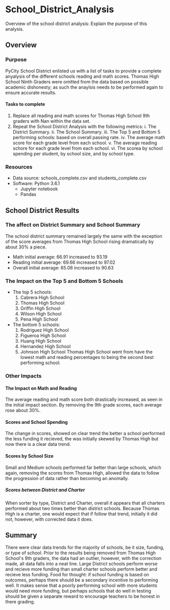 # School_District_Analysis
Overview of the school district analysis: Explain the purpose of this analysis.

## Overview
### Purpose 
PyCity School District enlisted us with a list of tasks to provide a complete anyalysis of the different schools reading and math scores. Thomas High School Ninth Graders were omitted from the data based on possible academic dishonesty; as such the anaylsis needs to be performed again to ensure accurate results. 
#### Tasks to complete
1. Replace all reading and math scores for Thomas High School 9th graders with Nan within the data set.
2. Repeat the School District Analysis with the following metrics:
   i. The District Summary.
   ii. The School Summary.
   iii. The Top 5 and Bottom 5 performing schools: based on overall passing rate.
   iv. The average math score for each grade level from each school.
   v. The average reading schore for each grade level from each school.
   vi. The scorea by school spending per student, by school size, and by school type.
### Resources
- Data source: schools_complete.csv and students_complete.csv
- Software: Python 3.6.1
    - Jupyter notebook
    - Pandas
## School District Results
###  The affect on District Summary and School Summary
The school district summary remained largely the same with the exception of the score averages from Thomas High School rising dramatically by about 30% a piece. 
 - Math initial average: 66.91 increased to 93.19
 - Reading initial average: 69.66 increased to 97.02
 - Overall initial average: 65.08 increased to 90.63
### The Impact on the Top 5 and Bottom 5 Schools
 - The top 5 schools: 
   1. Cabrera High School
   2. Thomas High School
   3. Griffin High School
   4. Wilson High School
   5. Pena High School
 - The bottom 5 schools: 
   1. Rodriguez High School
   2. Figueroa High School
   3. Huang High School
   4. Hernandez High School
   5. Johnson High School
 Thomas High School went from have the lowest math and reading percentages to being the second best performing school. 
### Other Impacts
#### The Impact on Math and Reading
The average reading and math score both drastically increased, as seen in the initial impact section. By removing the 9th grade scores, each average rose about 30%. 
#### Scores and School Spending
The change in scores, showed on clear trend the better a school performed the less funding it recieved, the was initially skewed by Thomas High but now there is a clear data trend. 
#### Scores by School Size
Small and Medium schools performed far better than large schools, which again, removing the scores from Thomas High, allowed the data to follow the progression of data rather than becoming an anomally.
##### Scores between District and Charter
When sorter by type, District and Charter, overall it appears that all charters performed about two times better than district schools. Because Thomas High is a charter, one would expect that if follow that trend, initially it did not, however, with corrected data it does. 

## Summary 
There were clear data trends for the majority of schools, be it size, funding, or type of school. Prior to the results being removed from Thomas High School's 9th graders, the data had an outlier, however, with the correction made, all data falls into a neat line. Large District schools perform worse and recieve more funding than small charter schools perform better and recieve less funding. 
Food for thought: if school funding is based on outcomes, perhaps there should be a secondary incentive to performing well. It makes sense that a poorly performing school with more students would need more funding, but perhaps schools that do well in testing should be given a separate reward to encourage teachers to be honest in there grading. 

  
   
